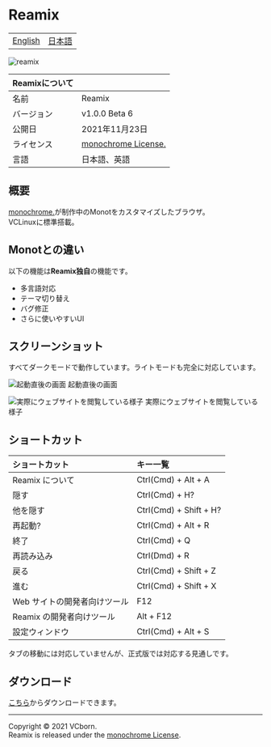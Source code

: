 # Reamix

<table>
<tbody>
  <tr>
    <td><a href="https://github.com/vcborn/reamix#readme">English</a></td>
    <td><a href="https://github.com/vcborn/reamix/blob/main/README_JP.md">日本語</a></td>
  </tr>
  </tbody>
</table>

![reamix](https://user-images.githubusercontent.com/39876629/160284567-22120f26-9e13-49ee-84ee-4992c6dd42bd.png)

| Reamixについて |                                                                        |
| :--------- | :--------------------------------------------------------------------- |
| 名前       | Reamix                                                                 |
| バージョン | v1.0.0 Beta 6                                                           |
| 公開日     | 2021年11月23日                                                     |
| ライセンス | [monochrome License.](https://www.monochrome.tk/mncr/license) |
| 言語       | 日本語、英語                                                            |

## 概要

[monochrome.](https://www.monochrome.tk/mncr/)が制作中のMonotをカスタマイズしたブラウザ。  
VCLinuxに標準搭載。

## Monotとの違い
以下の機能は**Reamix独自**の機能です。
- 多言語対応
- テーマ切り替え
- バグ修正
- さらに使いやすいUI

## スクリーンショット

すべてダークモードで動作しています。ライトモードも完全に対応しています。

![起動直後の画面](https://user-images.githubusercontent.com/39876629/160284910-0c1e28d9-e04c-4d73-9b5d-e09040753f31.png)
起動直後の画面

![実際にウェブサイトを閲覧している様子](https://user-images.githubusercontent.com/39876629/160284937-348bb44a-2a69-4ee5-9da5-2ab597ed1019.png)
実際にウェブサイトを閲覧している様子

## ショートカット

| ショートカット               | キー一覧               |
| :--------------------------- | :--------------------- |
| Reamix について              | Ctrl(Cmd) + Alt + A    |
| 隠す                         | Ctrl(Cmd) + H?         |
| 他を隠す                     | Ctrl(Cmd) + Shift + H? |
| 再起動?                      | Ctrl(Cmd) + Alt + R    |
| 終了                         | Ctrl(Cmd) + Q          |
| 再読み込み                   | Ctrl(Dmd) + R          |
| 戻る                         | Ctrl(Cmd) + Shift + Z  |
| 進む                         | Ctrl(Cmd) + Shift + X  |
| Web サイトの開発者向けツール | F12                    |
| Reamix の開発者向けツール    | Alt + F12              |
| 設定ウィンドウ               | Ctrl(Cmd) + Alt + S    |

タブの移動には対応していませんが、正式版では対応する見通しです。

## ダウンロード

[こちら](https://vcborn.com/services/reamix/)からダウンロードできます。

---

Copyright &copy; 2021 VCborn.  
Reamix is released under the [monochrome License](https://www.monochrome.tk/mncr/license).
